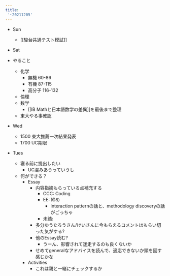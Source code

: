```yaml
---
title:
 '~20211205'
---
```


- Sun
    - [[駿台共通テスト模試]]

- Sat
- やること
    - 化学
        - 無機 60-86
        - 有機 87-115
        - 高分子 116-132
    - 倫理
    - 数学
        - [[IB Mathと日本語数学の差異]]を最後まで整理
    - 東大やる事確認


- Wed
    - 1500 東大推薦一次結果発表
    - 1700 UC期限
- Tues
    - 寝る前に提出したい
        - UC混みあうっていうし
    - 何ができる？
        - Essay
            - 内容指摘もらっている点補充する
                - CCC: Coding
                - EE: 締め
                    - interaction patternの話と、methodology discoveryの話がごっちゃ
                - 未踏:
            - 多分ゆうたろうさん/けいさんに今もらえるコメントはもらい切った気がする?
            - 他のEssay読む?
                - うーん、影響されて迷走するのも良くないか
            - せめてgeneralなアドバイスを読んで、適応できないか頭を回す感じかな
        - Activities
            - これは親と一緒にチェックするか
